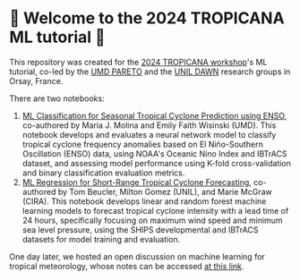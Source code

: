 # :palm_tree: Welcome to the 2024 TROPICANA ML tutorial :palm_tree:
This repository was created for the [2024 TROPICANA workshop](https://www.institut-pascal.universite-paris-saclay.fr/en/scientific-programs/tropicana)'s ML tutorial, co-led by the [UMD PARETO](https://mariajmolina.github.io/) and the [UNIL DAWN](https://wp.unil.ch/dawn/) research groups in Orsay, France.

There are two notebooks: 
1.   [ML Classification for Seasonal Tropical Cyclone Prediction using ENSO](https://github.com/tbeucler/2024_TROPICANA_ML/blob/main/ENSO_TCs_Seasonal.ipynb), co-authored by Maria J. Molina and Emily Faith Wisinski (UMD). This notebook develops and evaluates a neural network model to classify tropical cyclone frequency anomalies based on El Niño-Southern Oscillation (ENSO) data, using NOAA's Oceanic Nino Index and IBTrACS dataset, and assessing model performance using K-fold cross-validation and binary classification evaluation metrics.
2.   [ML Regression for Short-Range Tropical Cyclone Forecasting](https://github.com/tbeucler/2024_TROPICANA_ML/blob/main/Tropicana_ML_Regression.ipynb), co-authored by Tom Beucler, Milton Gomez (UNIL), and Marie McGraw (CIRA). This notebook develops linear and random forest machine learning models to forecast tropical cyclone intensity with a lead time of 24 hours, specifically focusing on maximum wind speed and minimum sea level pressure, using the SHIPS developmental and IBTrACS datasets for model training and evaluation.

One day later, we hosted an open discussion on machine learning for tropical meteorology, whose notes can be accessed [at this link](https://docs.google.com/document/d/11wCOHzwUMlcip0qd2xhAshsIgSNm_VdgGiCiIG2TriY/edit?usp=sharing). 
